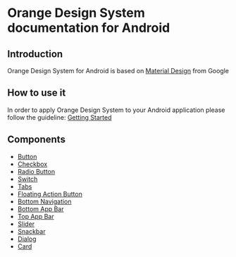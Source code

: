 # Orange Design System documentation for Android

## Introduction

Orange Design System for Android is based on [Material Design](https://material.io/) from Google

## How to use it

In order to apply Orange Design System to your Android application please follow the guideline:
[Getting Started](./getting-started.md)

## Components

* [Button](components/Button.md)
* [Checkbox](components/Checkbox.md)
* [Radio Button](components/RadioButton.md)
* [Switch](components/Switch.md)
* [Tabs](components/Tabs.md)
* [Floating Action Button](components/FloatingActionButton.md)
* [Bottom Navigation](components/BottomNavigation.md)
* [Bottom App Bar](components/BottomAppBar.md)
* [Top App Bar](components/TopAppBar.md)
* [Slider](components/Slider.md)
* [Snackbar](components/Snackbar.md)
* [Dialog](components/Dialog.md)
* [Card](components/Card.md)

